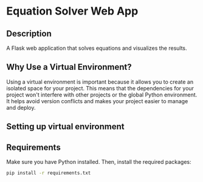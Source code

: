 # Equation Solver Web App

## Description
A Flask web application that solves equations and visualizes the results.

## Why Use a Virtual Environment?
Using a virtual environment is important because it allows you to create an isolated space for your project. This means that the dependencies for your project won't interfere with other projects or the global Python environment. It helps avoid version conflicts and makes your project easier to manage and deploy.

## Setting up virtual environment

## Requirements
Make sure you have Python installed. Then, install the required packages:

```bash
pip install -r requirements.txt
```


